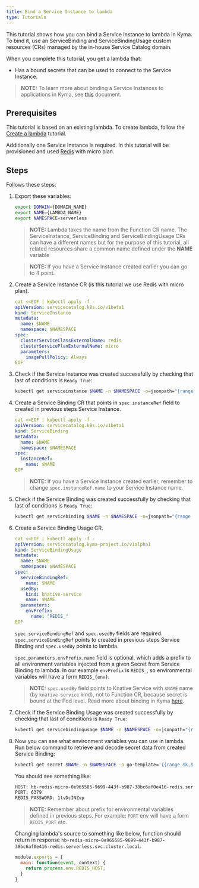 ```yaml
---
title: Bind a Service Instance to lambda
type: Tutorials
---
```


This tutorial shows how you can bind a Service Instance to lambda in Kyma. To bind it, use an ServiceBinding and ServiceBindingUsage custom resources (CRs) managed by the in-house Service Catalog domain.

When you complete this tutorial, you get a lambda that:

- Has a bound secrets that can be used to connect to the Service Instance.

>**NOTE:** To learn more about binding a Service Instances to applications in Kyma, see [this](/components/service-catalog/#details-provisioning-and-binding) document.

## Prerequisites

This tutorial is based on an existing lambda. To create lambda, follow the [Create a lambda](#tutorials-create-a-lambda) tutorial.

Additionally one Service Instance is required. In this tutorial will be provisioned and used [Redis](https://redis.io/) with micro plan.

## Steps

Follows these steps:

1. Export these variables:

    ```bash
    export DOMAIN={DOMAIN_NAME}
    export NAME={LAMBDA_NAME}
    export NAMESPACE=serverless
    ```

    > **NOTE:** Lambda takes the name from the Function CR name. The ServiceInstance, ServiceBinding and ServiceBindingUsage CRs can have a different names but for the purpose of this tutorial, all related resources share a common name defined under the **NAME** variable

    > **NOTE:** If you have a Service Instance created earlier you can go to 4 point.

2. Create a Service Instance CR (is this tutorial we use Redis with micro plan).

    ```yaml
    cat <<EOF | kubectl apply -f -
    apiVersion: servicecatalog.k8s.io/v1beta1
    kind: ServiceInstance
    metadata:
      name: $NAME
      namespace: $NAMESPACE
    spec:
      clusterServiceClassExternalName: redis
      clusterServicePlanExternalName: micro
      parameters:
        imagePullPolicy: Always
    EOF    
    ```

3. Check if the Service Instance was created successfully by checking that last of conditions is `Ready True`:

    ```bash
    kubectl get serviceinstance $NAME -n $NAMESPACE -o=jsonpath="{range .status.conditions[*]}{.type}{'\t'}{.status}{'\n'}{end}"
    ```

4. Create a Service Binding CR that points in `spec.instanceRef` field to created in previous steps Service Instance.

    ```yaml
    cat <<EOF | kubectl apply -f -
    apiVersion: servicecatalog.k8s.io/v1beta1
    kind: ServiceBinding
    metadata:
      name: $NAME
      namespace: $NAMESPACE
    spec:
      instanceRef:
        name: $NAME
    EOF    
    ```

    > **NOTE:** If you have a Service Instance created earlier, remember to change `spec.instanceRef.name` to your Service Instance name.

5. Check if the Service Binding was created successfully by checking that last of conditions is `Ready True`:

    ```bash
    kubectl get servicebinding $NAME -n $NAMESPACE -o=jsonpath="{range .status.conditions[*]}{.type}{'\t'}{.status}{'\n'}{end}"
    ```

6. Create a Service Binding Usage CR.

    ```yaml
    cat <<EOF | kubectl apply -f -
    apiVersion: servicecatalog.kyma-project.io/v1alpha1
    kind: ServiceBindingUsage
    metadata:
      name: $NAME
      namespace: $NAMESPACE
    spec:
      serviceBindingRef:
        name: $NAME
      usedBy:
        kind: knative-service
        name: $NAME
      parameters:
        envPrefix:
          name: "REDIS_"
    EOF    
    ```

    `spec.serviceBindingRef` and `spec.usedBy` fields are required. `spec.serviceBindingRef` points to created in previous steps Service Binding and `spec.usedBy` points to lambda.

    `spec.parameters.envPrefix.name` field is optional, which adds a prefix to all environment variables injected from a given Secret from Service Binding to lambda. In our example `envPrefix` is `REDIS_`, so environmental variables will have a form `REDIS_{env}`.

    > **NOTE:** `spec.usedBy` field points to Knative Service with `$NAME` name (by `knative-service` kind), not to Function CR, because secret is bound at the Pod level. Read more about binding in Kyma [here](/components/service-catalog/#details-provisioning-and-binding).

7. Check if the Service Binding Usage was created successfully by checking that last of conditions is `Ready True`:

    ```bash
    kubectl get servicebindingusage $NAME -n $NAMESPACE -o=jsonpath="{range .status.conditions[*]}{.type}{'\t'}{.status}{'\n'}{end}"
    ```

8. Now you can see what environment variables you can use in lambda. Run below command to retrieve and decode secret data from created Service Binding:

    ```bash
    kubectl get secret $NAME -n $NAMESPACE -o go-template='{{range $k,$v := .data}}{{printf "%s: " $k}}{{if not $v}}{{$v}}{{else}}{{$v | base64decode}}{{end}}{{"\n"}}{{end}}'
    ```

    You should see something like:

    ```bash
    HOST: hb-redis-micro-0e965585-9699-443f-b987-38bc6af0e416-redis.serverless.svc.cluster.local
    PORT: 6379
    REDIS_PASSWORD: 1tvDcINZvp
    ```

    > **NOTE:** Remember about prefix for environmental variables defined in previous steps. For example: `PORT` env will have a form `REDIS_PORT` etc.

    Changing lambda's source to something like below, function should return in response `hb-redis-micro-0e965585-9699-443f-b987-38bc6af0e416-redis.serverless.svc.cluster.local`.

    ```js
    module.exports = {
      main: function(event, context) {
        return process.env.REDIS_HOST;
      }
    }
    ```
    